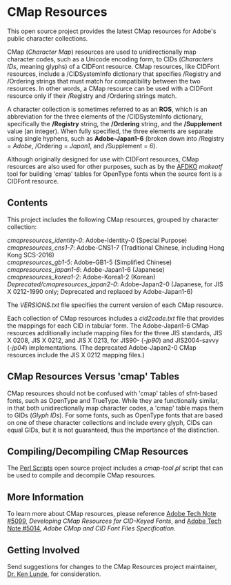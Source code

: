 # CMap Resources

This open source project provides the latest CMap resources for Adobe's public character collections.

CMap (*Character Map*) resources are used to unidirectionally map character codes, such as a Unicode encoding form, to CIDs (*Characters IDs*, meaning glyphs) of a CIDFont resource. CMap resources, like CIDFont resources, include a /CIDSystemInfo dictionary that specifies /Registry and /Ordering strings that must match for compatibility between the two resources. In other words, a CMap resource can be used with a CIDFont resource only if their /Registry and /Ordering strings match.

A character collection is sometimes referred to as an **ROS**, which is an abbreviation for the three elements of the /CIDSystemInfo dictionary, specifically the **/Registry** string, the **/Ordering** string, and the **/Supplement** value (an integer). When fully specified, the three elements are separate using single hyphens, such as **Adobe-Japan1-6** (broken down into /Registry = *Adobe*, /Ordering = *Japan1*, and /Supplement = *6*).

Although originally designed for use with CIDFont resources, CMap resources are also used for other purposes, such as by the [AFDKO](http://www.adobe.com/devnet/opentype/afdko.html) *makeotf* tool for building 'cmap' tables for OpenType fonts when the source font is a CIDFont resource.

## Contents

This project includes the following CMap resources, grouped by character collection:

*cmapresources_identity-0*: Adobe-Identity-0 (Special Purpose)  
*cmapresources_cns1-7*: Adobe-CNS1-7 (Traditional Chinese, including Hong Kong SCS-2016)  
*cmapresources_gb1-5*: Adobe-GB1-5 (Simplified Chinese)  
*cmapresources_japan1-6*: Adobe-Japan1-6 (Japanese)  
*cmapresources_korea1-2*: Adobe-Korea1-2 (Korean)  
*Deprecated/cmapresources_japan2-0*: Adobe-Japan2-0 (Japanese, for JIS X 0212-1990 only; Deprecated and replaced by Adobe-Japan1-6)

The *VERSIONS.txt* file specifies the current version of each CMap resource.

Each collection of CMap resources includes a *cid2code.txt* file that provides the mappings for each CID in tabular form. The Adobe-Japan1-6 CMap resources additionally include mapping files for the three JIS standards, JIS X 0208, JIS X 0212, and JIS X 0213, for JIS90- (*-jp90*) and JIS2004-savvy (*-jp04*) implementations. (The deprecated Adobe-Japan2-0 CMap resources include the JIS X 0212 mapping files.)

## CMap Resources Versus 'cmap' Tables

CMap resources should not be confused with 'cmap' tables of sfnt-based fonts, such as OpenType and TrueType. While they are functionally similar, in that both unidirectionally map character codes, a 'cmap' table maps them to GIDs (*Glyph IDs*). For some fonts, such as OpenType fonts that are based on one of these character collections and include every glyph, CIDs can equal GIDs, but it is not guaranteed, thus the importance of the distinction.

## Compiling/Decompiling CMap Resources

The [Perl Scripts](https://github.com/adobe-type-tools/perl-scripts) open source project includes a *cmap-tool.pl* script that can be used to compile and decompile CMap resources.

## More Information

To learn more about CMap resources, please reference [Adobe Tech Note #5099](http://wwwimages.adobe.com/content/dam/Adobe/en/devnet/font/pdfs/5099.CMapResources.pdf), *Developing CMap Resources for CID-Keyed Fonts*, and [Adobe Tech Note #5014](http://wwwimages.adobe.com/content/dam/Adobe/en/devnet/font/pdfs/5014.CIDFont_Spec.pdf), *Adobe CMap and CID Font Files Specification*.

## Getting Involved

Send suggestions for changes to the CMap Resources project maintainer, [Dr. Ken Lunde](mailto:lunde@adobe.com?subject=[GitHub]%20CMap%20Resources), for consideration.
